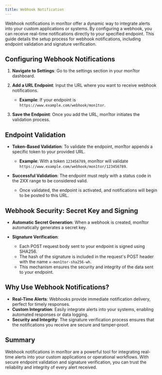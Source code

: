 ```yaml
---
title: Webhook Notification
---
```


Webhook notifications in mon1tor offer a dynamic way to integrate alerts into your custom applications or systems. By configuring a webhook, you can receive real-time notifications directly to your specified endpoint. This guide details the setup process for webhook notifications, including endpoint validation and signature verification.

## Configuring Webhook Notifications

1. **Navigate to Settings**: Go to the settings section in your mon1tor dashboard.

2. **Add a URL Endpoint**: Input the URL where you want to receive webhook notifications.

   - **Example**: If your endpoint is `https://www.example.com/webhook/mon1tor`.

3. **Save the Endpoint**: Once you add the URL, mon1tor initiates the validation process.

## Endpoint Validation

- **Token-Based Validation**: To validate the endpoint, mon1tor appends a specific token to your provided URL.

  - **Example**: With a token `123456789`, mon1tor will validate `https://www.example.com/webhook/mon1tor/123456789`.

- **Successful Validation**: The endpoint must reply with a status code in the 2XX range to be considered valid.
  - Once validated, the endpoint is activated, and notifications will begin to be posted to this URL.

## Webhook Security: Secret Key and Signing

- **Automatic Secret Generation**: When a webhook is created, mon1tor automatically generates a secret key.

- **Signature Verification**:
  - Each POST request body sent to your endpoint is signed using SHA256.
  - The hash of the signature is included in the request's POST header with the name `x-mon1tor-sha256-wh`.
  - This mechanism ensures the security and integrity of the data sent to your endpoint.

## Why Use Webhook Notifications?

- **Real-Time Alerts**: Webhooks provide immediate notification delivery, perfect for timely responses.
- **Custom Integration**: Easily integrate alerts into your systems, enabling automated responses or data logging.
- **Security and Integrity**: The signature verification process ensures that the notifications you receive are secure and tamper-proof.

## Summary

Webhook notifications in mon1tor are a powerful tool for integrating real-time alerts into your custom applications or operational workflows. With secure endpoint validation and signature verification, you can trust the reliability and integrity of every alert received.
